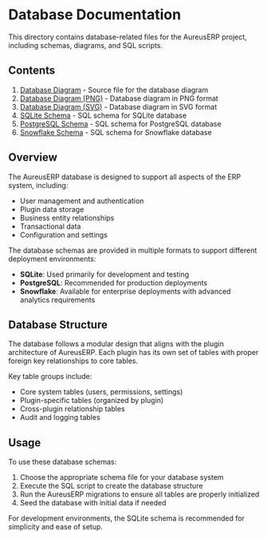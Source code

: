 # Database Documentation

This directory contains database-related files for the AureusERP project, including schemas, diagrams, and SQL scripts.

## Contents

1. [Database Diagram](010-database.diagram) - Source file for the database diagram
2. [Database Diagram (PNG)](020-database.png) - Database diagram in PNG format
3. [Database Diagram (SVG)](030-database.svg) - Database diagram in SVG format
4. [SQLite Schema](040-database-sqlite.sql) - SQL schema for SQLite database
5. [PostgreSQL Schema](050-database-postgresql.sql) - SQL schema for PostgreSQL database
6. [Snowflake Schema](060-database-snowflake.sql) - SQL schema for Snowflake database

## Overview

The AureusERP database is designed to support all aspects of the ERP system, including:

- User management and authentication
- Plugin data storage
- Business entity relationships
- Transactional data
- Configuration and settings

The database schemas are provided in multiple formats to support different deployment environments:

- **SQLite**: Used primarily for development and testing
- **PostgreSQL**: Recommended for production deployments
- **Snowflake**: Available for enterprise deployments with advanced analytics requirements

## Database Structure

The database follows a modular design that aligns with the plugin architecture of AureusERP. Each plugin has its own set of tables with proper foreign key relationships to core tables.

Key table groups include:

- Core system tables (users, permissions, settings)
- Plugin-specific tables (organized by plugin)
- Cross-plugin relationship tables
- Audit and logging tables

## Usage

To use these database schemas:

1. Choose the appropriate schema file for your database system
2. Execute the SQL script to create the database structure
3. Run the AureusERP migrations to ensure all tables are properly initialized
4. Seed the database with initial data if needed

For development environments, the SQLite schema is recommended for simplicity and ease of setup.
